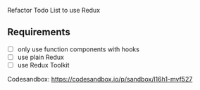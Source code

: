 Refactor Todo List to use Redux

## Requirements
- [ ] only use function components with hooks
- [ ] use plain Redux
- [ ] use Redux Toolkit

Codesandbox: https://codesandbox.io/p/sandbox/l16h1-mvf527